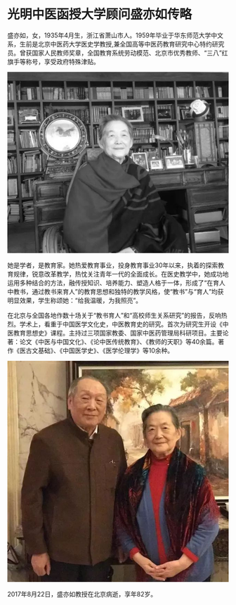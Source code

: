 # 光明中医函授大学顾问盛亦如传略

盛亦如，女，1935年4月生，浙江省萧山市人。1959年毕业于华东师范大学中文系，生前是北京中医药大学医史学教授,兼全国高等中医药教育研究中心特约研究员。曾获国家人民教师奖章，全国教育系统劳动模范、北京市优秀教师、“三八”红旗手等称号，享受政府特殊津贴。

![img](img/201908140938138c1915.jpeg)

她是学者，是教育家。她热爱教育事业，投身教育事业30年以来，执着的探索教育规律，锐意改革教学，热忱关注青年一代的全面成长。在医史教学中，她成功地运用多种结合的方法，融传授知识、培养能力、塑造人格于一体，形成了“在育人中教书，通过教书来育人”的教育思想和独特的教学风格，使“教书”与“育人”均获明显效果，学生称颂她：“给我温暖，为我照亮”。

在北京与全国各地作数十场关于“教书育人”和“高校师生关系研究”的报告，反响热烈。学术上，看重于中国医学文化史，中医教育史的研究。首次为研究生开设《中医教育思想史》课程。主持过三项国家教委、国家中医药管理局科研项目。主要论著：论文《中医与中国文化》、《论中医传统教育》、《教师的天职》等40余篇。著作《医古文基础》、《中国医学史》、《医学伦理学》等10余种。

![img](img/2019081409431214e632.jpg)

2017年8月22日，盛亦如教授在北京病逝，享年82岁。